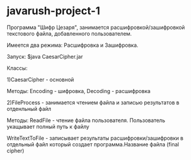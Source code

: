 # javarush-project-1

Программа "Шифр Цезаря", занимается расшифровкой/зашифровкой текстового файла,
добавленного пользователем.


Имеется два режима: Расшифровка и Зашифровка.

Запуск: $java CaesarCipher.jar

Классы:

1)CaesarCipher - основной

Методы: Encoding - шифровка, Decoding - расшифровка

2)FileProcess - занимается чтением файла и записью результатов 
в отденльный файл

Методы: ReadFile - чтение файла пользователя. Пользователь укащывает
полный путь к файлу

WriteTextToFile - записывает результаты расшифровки/зашифровки
в отдельный файл который создает программа.Название файла (final cipher)
